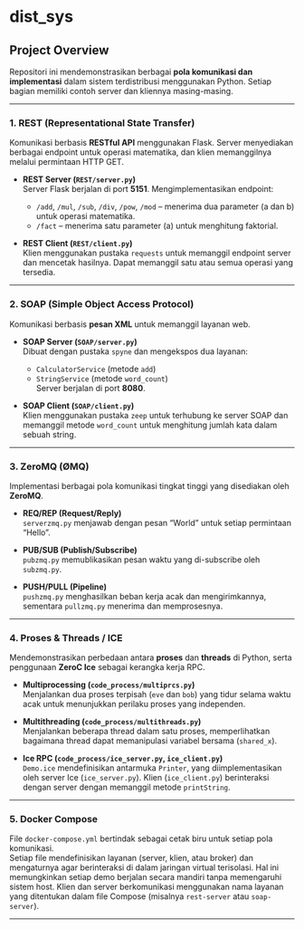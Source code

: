 # dist_sys

## Project Overview

Repositori ini mendemonstrasikan berbagai **pola komunikasi dan implementasi** dalam sistem terdistribusi menggunakan Python. Setiap bagian memiliki contoh server dan kliennya masing-masing.

---

### 1. REST (Representational State Transfer)

Komunikasi berbasis **RESTful API** menggunakan Flask. Server menyediakan berbagai endpoint untuk operasi matematika, dan klien memanggilnya melalui permintaan HTTP GET.

- **REST Server (`REST/server.py`)**  
  Server Flask berjalan di port **5151**. Mengimplementasikan endpoint:
  - `/add`, `/mul`, `/sub`, `/div`, `/pow`, `/mod` – menerima dua parameter (a dan b) untuk operasi matematika.
  - `/fact` – menerima satu parameter (a) untuk menghitung faktorial.

- **REST Client (`REST/client.py`)**  
  Klien menggunakan pustaka `requests` untuk memanggil endpoint server dan mencetak hasilnya. Dapat memanggil satu atau semua operasi yang tersedia.

---

### 2. SOAP (Simple Object Access Protocol)

Komunikasi berbasis **pesan XML** untuk memanggil layanan web.

- **SOAP Server (`SOAP/server.py`)**  
  Dibuat dengan pustaka `spyne` dan mengekspos dua layanan:
  - `CalculatorService` (metode `add`)
  - `StringService` (metode `word_count`)  
  Server berjalan di port **8080**.

- **SOAP Client (`SOAP/client.py`)**  
  Klien menggunakan pustaka `zeep` untuk terhubung ke server SOAP dan memanggil metode `word_count` untuk menghitung jumlah kata dalam sebuah string.

---

### 3. ZeroMQ (ØMQ)

Implementasi berbagai pola komunikasi tingkat tinggi yang disediakan oleh **ZeroMQ**.

- **REQ/REP (Request/Reply)**  
  `serverzmq.py` menjawab dengan pesan “World” untuk setiap permintaan “Hello”.

- **PUB/SUB (Publish/Subscribe)**  
  `pubzmq.py` memublikasikan pesan waktu yang di-subscribe oleh `subzmq.py`.

- **PUSH/PULL (Pipeline)**  
  `pushzmq.py` menghasilkan beban kerja acak dan mengirimkannya, sementara `pullzmq.py` menerima dan memprosesnya.

---

### 4. Proses & Threads / ICE

Mendemonstrasikan perbedaan antara **proses** dan **threads** di Python, serta penggunaan **ZeroC Ice** sebagai kerangka kerja RPC.

- **Multiprocessing (`code_process/multiprcs.py`)**  
  Menjalankan dua proses terpisah (`eve` dan `bob`) yang tidur selama waktu acak untuk menunjukkan perilaku proses yang independen.

- **Multithreading (`code_process/multithreads.py`)**  
  Menjalankan beberapa thread dalam satu proses, memperlihatkan bagaimana thread dapat memanipulasi variabel bersama (`shared_x`).

- **Ice RPC (`code_process/ice_server.py`, `ice_client.py`)**  
  `Demo.ice` mendefinisikan antarmuka `Printer`, yang diimplementasikan oleh server Ice (`ice_server.py`). Klien (`ice_client.py`) berinteraksi dengan server dengan memanggil metode `printString`.

---

### 5. Docker Compose

File `docker-compose.yml` bertindak sebagai cetak biru untuk setiap pola komunikasi.  
Setiap file mendefinisikan layanan (server, klien, atau broker) dan mengaturnya agar berinteraksi di dalam jaringan virtual terisolasi. Hal ini memungkinkan setiap demo berjalan secara mandiri tanpa memengaruhi sistem host. Klien dan server berkomunikasi menggunakan nama layanan yang ditentukan dalam file Compose (misalnya `rest-server` atau `soap-server`).

---
